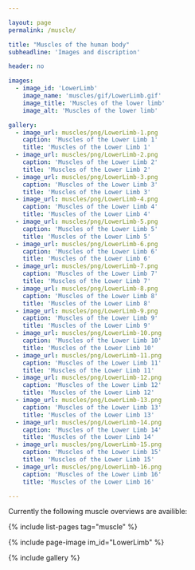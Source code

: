 ```yaml
---

layout: page
permalink: /muscle/

title: "Muscles of the human body"
subheadline: 'Images and discription'

header: no

images:
  - image_id: 'LowerLimb'
    image_name: 'muscles/gif/LowerLimb.gif'
    image_title: 'Muscles of the lower limb'
    image_alt: 'Muscles of the lower limb' 

gallery:
  - image_url: muscles/png/LowerLimb-1.png
    caption: 'Muscles of the Lower Limb 1'
    title: 'Muscles of the Lower Limb 1'
  - image_url: muscles/png/LowerLimb-2.png
    caption: 'Muscles of the Lower Limb 2'
    title: 'Muscles of the Lower Limb 2'
  - image_url: muscles/png/LowerLimb-3.png
    caption: 'Muscles of the Lower Limb 3'
    title: 'Muscles of the Lower Limb 3'
  - image_url: muscles/png/LowerLimb-4.png
    caption: 'Muscles of the Lower Limb 4'
    title: 'Muscles of the Lower Limb 4'
  - image_url: muscles/png/LowerLimb-5.png
    caption: 'Muscles of the Lower Limb 5'
    title: 'Muscles of the Lower Limb 5'
  - image_url: muscles/png/LowerLimb-6.png
    caption: 'Muscles of the Lower Limb 6'
    title: 'Muscles of the Lower Limb 6'
  - image_url: muscles/png/LowerLimb-7.png
    caption: 'Muscles of the Lower Limb 7'
    title: 'Muscles of the Lower Limb 7'
  - image_url: muscles/png/LowerLimb-8.png
    caption: 'Muscles of the Lower Limb 8'
    title: 'Muscles of the Lower Limb 8'
  - image_url: muscles/png/LowerLimb-9.png
    caption: 'Muscles of the Lower Limb 9'
    title: 'Muscles of the Lower Limb 9'
  - image_url: muscles/png/LowerLimb-10.png
    caption: 'Muscles of the Lower Limb 10'
    title: 'Muscles of the Lower Limb 10'
  - image_url: muscles/png/LowerLimb-11.png
    caption: 'Muscles of the Lower Limb 11'
    title: 'Muscles of the Lower Limb 11'
  - image_url: muscles/png/LowerLimb-12.png
    caption: 'Muscles of the Lower Limb 12'
    title: 'Muscles of the Lower Limb 12'
  - image_url: muscles/png/LowerLimb-13.png
    caption: 'Muscles of the Lower Limb 13'
    title: 'Muscles of the Lower Limb 13'
  - image_url: muscles/png/LowerLimb-14.png
    caption: 'Muscles of the Lower Limb 14'
    title: 'Muscles of the Lower Limb 14'
  - image_url: muscles/png/LowerLimb-15.png
    caption: 'Muscles of the Lower Limb 15'
    title: 'Muscles of the Lower Limb 15'
  - image_url: muscles/png/LowerLimb-16.png
    caption: 'Muscles of the Lower Limb 16'
    title: 'Muscles of the Lower Limb 16'

---
```


Currently the following muscle overviews are availible:

{% include list-pages tag="muscle" %}

{% include page-image im_id="LowerLimb" %}

{% include gallery %}
